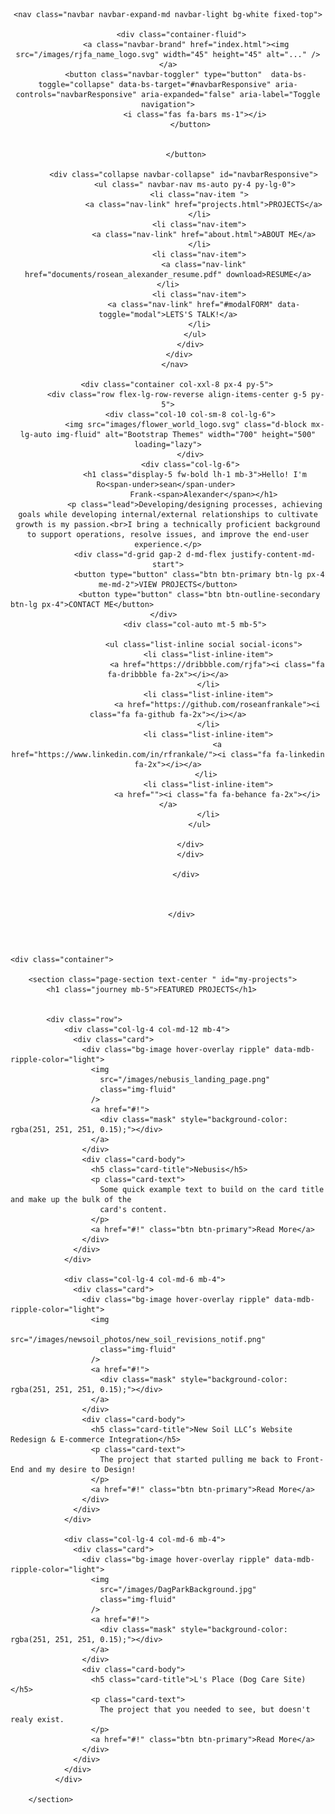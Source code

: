<!doctype html>
<html lang="en">
<head>
    <meta charset="UTF-8" />
    <meta name="viewport" content="width=device-width, initial-scale=1, shrink-to-fit=no" />
    <meta http-equiv="x-ua-compatible" content="ie=edge"/>
    <title>Welcome</title>


<!-- Bootstrap CSS -->
<link href="https://cdn.jsdelivr.net/npm/bootstrap@5.1.0/dist/css/bootstrap.min.css" rel="stylesheet" integrity="sha384-KyZXEAg3QhqLMpG8r+8fhAXLRk2vvoC2f3B09zVXn8CA5QIVfZOJ3BCsw2P0p/We" crossorigin="anonymous">

<!-- Font Awesome -->
<link rel="stylesheet" href="path/to/font-awesome/css/font-awesome.min.css">
<script src="https://kit.fontawesome.com/05bfd69fc1.js" crossorigin="anonymous"></script> 

<link
  href="https://cdnjs.cloudflare.com/ajax/libs/font-awesome/5.15.1/css/all.min.css"
  rel="stylesheet"
/>
<!-- Google Fonts -->
<link
  href="https://fonts.googleapis.com/css?family=Roboto:300,400,500,700&display=swap"
  rel="stylesheet"
/>
<!-- MDB -->
<link
  href="https://cdnjs.cloudflare.com/ajax/libs/mdb-ui-kit/3.6.0/mdb.min.css"
  rel="stylesheet"
/>



<!-- Custom styles -->

<link rel="stylesheet" href="style.css"/>

</head>
<body>

  <header>

    <nav class="navbar navbar-expand-md navbar-light bg-white fixed-top">
    
          <div class="container-fluid">
            <a class="navbar-brand" href="index.html"><img src="/images/rjfa_name_logo.svg" width="45" height="45" alt="..." /></a>
            <button class="navbar-toggler" type="button"  data-bs-toggle="collapse" data-bs-target="#navbarResponsive" aria-controls="navbarResponsive" aria-expanded="false" aria-label="Toggle navigation">
                <i class="fas fa-bars ms-1"></i>
              </button>
              
                
            </button>

            <div class="collapse navbar-collapse" id="navbarResponsive"> 
                <ul class=" navbar-nav ms-auto py-4 py-lg-0">
                  <li class="nav-item ">
                    <a class="nav-link" href="projects.html">PROJECTS</a>
                  </li>
                  <li class="nav-item">
                    <a class="nav-link" href="about.html">ABOUT ME</a>
                  </li>
                  <li class="nav-item">
                    <a class="nav-link" href="documents/rosean_alexander_resume.pdf" download>RESUME</a>              </li>
                  <li class="nav-item">
                    <a class="nav-link" href="#modalFORM" data-toggle="modal">LETS'S TALK!</a>
                  </li>
                </ul>
              </div>
         </div>
        </nav> 

        <div class="container col-xxl-8 px-4 py-5">
            <div class="row flex-lg-row-reverse align-items-center g-5 py-5">
              <div class="col-10 col-sm-8 col-lg-6">
                <img src="images/flower_world_logo.svg" class="d-block mx-lg-auto img-fluid" alt="Bootstrap Themes" width="700" height="500" loading="lazy">
              </div>
              <div class="col-lg-6">
                <h1 class="display-5 fw-bold lh-1 mb-3">Hello! I'm Ro<span-under>sean</span-under> 
                    Frank-<span>Alexander</span></h1>
                <p class="lead">Developing/designing processes, achieving goals while developing internal/external relationships to cultivate growth is my passion.<br>I bring a technically proficient background to support operations, resolve issues, and improve the end-user experience.</p>
                <div class="d-grid gap-2 d-md-flex justify-content-md-start">
                  <button type="button" class="btn btn-primary btn-lg px-4 me-md-2">VIEW PROJECTS</button>
                  <button type="button" class="btn btn-outline-secondary btn-lg px-4">CONTACT ME</button>                                                 
                </div>              
                <div class="col-auto mt-5 mb-5">
           
                    <ul class="list-inline social social-icons">
                      <li class="list-inline-item">
                          <a href="https://dribbble.com/rjfa"><i class="fa fa-dribbble fa-2x"></i></a>
                      </li>
                      <li class="list-inline-item">
                          <a href="https://github.com/roseanfrankale"><i class="fa fa-github fa-2x"></i></a>
                      </li>
                      <li class="list-inline-item">
                          <a href="https://www.linkedin.com/in/rfrankale/"><i class="fa fa-linkedin fa-2x"></i></a>
                      </li> 
                      <li class="list-inline-item">
                          <a href=""><i class="fa fa-behance fa-2x"></i></a>
                      </li>
                  </ul>
                  
              </div>
              </div>
              
            </div>


        
          </div>

       
  </header>



  <main class="mt-5">

    <div class="container">
      
        <section class="page-section text-center " id="my-projects">
            <h1 class="journey mb-5">FEATURED PROJECTS</h1>


            <div class="row">
                <div class="col-lg-4 col-md-12 mb-4">
                  <div class="card">
                    <div class="bg-image hover-overlay ripple" data-mdb-ripple-color="light">
                      <img
                        src="/images/nebusis_landing_page.png"
                        class="img-fluid"
                      />
                      <a href="#!">
                        <div class="mask" style="background-color: rgba(251, 251, 251, 0.15);"></div>
                      </a>
                    </div>
                    <div class="card-body">
                      <h5 class="card-title">Nebusis</h5>
                      <p class="card-text">
                        Some quick example text to build on the card title and make up the bulk of the
                        card's content.
                      </p>
                      <a href="#!" class="btn btn-primary">Read More</a>
                    </div>
                  </div>
                </div>
    
                <div class="col-lg-4 col-md-6 mb-4">
                  <div class="card">
                    <div class="bg-image hover-overlay ripple" data-mdb-ripple-color="light">
                      <img
                        src="/images/newsoil_photos/new_soil_revisions_notif.png"
                        class="img-fluid"
                      />
                      <a href="#!">
                        <div class="mask" style="background-color: rgba(251, 251, 251, 0.15);"></div>
                      </a>
                    </div>
                    <div class="card-body">
                      <h5 class="card-title">New Soil LLC’s Website Redesign & E-commerce Integration</h5>
                      <p class="card-text">
                        The project that started pulling me back to Front-End and my desire to Design!
                      </p>
                      <a href="#!" class="btn btn-primary">Read More</a>
                    </div>
                  </div>
                </div>
    
                <div class="col-lg-4 col-md-6 mb-4">
                  <div class="card">
                    <div class="bg-image hover-overlay ripple" data-mdb-ripple-color="light">
                      <img
                        src="/images/DagParkBackground.jpg"
                        class="img-fluid"
                      />
                      <a href="#!">
                        <div class="mask" style="background-color: rgba(251, 251, 251, 0.15);"></div>
                      </a>
                    </div>
                    <div class="card-body">
                      <h5 class="card-title">L's Place (Dog Care Site)</h5>
                      <p class="card-text">
                        The project that you needed to see, but doesn't realy exist.
                      </p>
                      <a href="#!" class="btn btn-primary">Read More</a>
                    </div>
                  </div>
                </div>
              </div>    

        </section>
